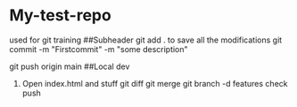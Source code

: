 # My-test-repo
used for git training
 ##Subheader
 git add . to save all the modifications
git commit -m "Firstcommit" -m "some description"

 git push origin main
 ##Local dev
 1. Open index.html and stuff
 git diff
 git merge
 git branch -d features
 check push